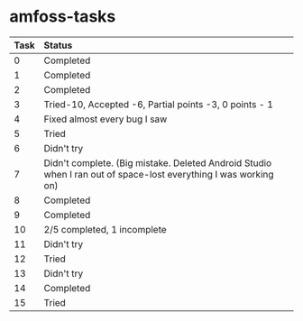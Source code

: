 # amfoss-tasks

| Task   |      Status      |
|----------|:-------------|
| 0 |  Completed |
| 1 |    Completed   |
| 2| Completed |
| 3 |  Tried-10, Accepted -6, Partial points -3, 0 points - 1 |
| 4 |    Fixed almost every bug I saw   |
| 5| Tried|
| 6 |  Didn't try |
| 7 |    Didn't complete. (Big mistake. Deleted Android Studio when I ran out of space-lost everything I was working on)   |
| 8| Completed |
| 9| Completed |
| 10| 2/5 completed, 1 incomplete |
| 11| Didn't try |
| 12| Tried |
| 13| Didn't try |
| 14| Completed |
| 15| Tried |

